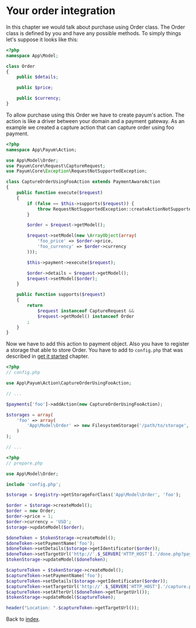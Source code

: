 # Your order integration

In this chapter we would talk about purchase using Order class.
The Order class is defined by you and have any possible methods.
To simply things let's suppose it looks like this:

```php
<?php
namespace App\Model;

class Order
{
    public $details;

    public $price;

    public $currency;
}
```

To allow purchase using this Order we have to create payum's action.
The action is like a driver between your domain and a payment gateway.
As an example we created a capture action that can capture order using foo payment.

```php
<?php
namespace App\Payum\Action;

use App\Model\Order;
use Payum\Core\Request\CaptureRequest;
use Payum\Core\Exception\RequestNotSupportedException;

class CaptureOrderUsingFooAction extends PaymentAwareAction
{
    public function execute($request)
    {
        if (false == $this->supports($request)) {
            throw RequestNotSupportedException::createActionNotSupported($this, $request);
        }

        $order = $request->getModel();

        $request->setModel(new \ArrayObject(array(
            'foo_price' => $order->price,
            'foo_currency' => $order->currency
        )));

        $this->payment->execute($request);

        $order->details = $request->getModel();
        $request->setModel($order);
    }

    public function supports($request)
    {
        return
            $request instanceof CaptureRequest &&
            $request->getModel() instanceof Order
        ;
    }
}
```

Now we have to add this action to payment object. Also you have to register a storage that able to store Order.
You have to add to `config.php` that was described in [get it started](get-it-started.md) chapter.

```php
<?php
// config.php

use App\Payum\Action\CaptureOrderUsingFooAction;

// ...

$payments['foo']->addAction(new CaptureOrderUsingFooAction);

$storages = array(
    'foo' => array(
        'App\Model\Order' => new FilesystemStorage('/path/to/storage', 'App\Model\Order')
    )
);

// ...
```

```php
<?php
// prepare.php

use App\Model\Order;

include 'config.php';

$storage = $registry->getStorageForClass('App\Model\Order', 'foo');

$order = $storage->createModel();
$order = new Order;
$order->price = 1;
$order->currency = 'USD';
$storage->updateModel($order);

$doneToken = $tokenStorage->createModel();
$doneToken->setPaymentName('foo');
$doneToken->setDetails($storage->getIdentificator($order));
$doneToken->setTargetUrl('http://'.$_SERVER['HTTP_HOST'].'/done.php?payum_token='.$doneToken->getHash());
$tokenStorage->updateModel($doneToken);

$captureToken = $tokenStorage->createModel();
$captureToken->setPaymentName('foo');
$captureToken->setDetails($storage->getIdentificator($order));
$captureToken->setTargetUrl('http://'.$_SERVER['HTTP_HOST'].'/capture.php?payum_token='.$captureToken->getHash());
$captureToken->setAfterUrl($doneToken->getTargetUrl());
$tokenStorage->updateModel($captureToken);

header("Location: ".$captureToken->getTargetUrl());
```

Back to [index](index.md).